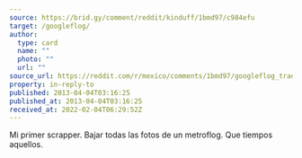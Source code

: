 ```yaml
---
source: https://brid.gy/comment/reddit/kinduff/1bmd97/c984efu
target: /googleflog/
author:
  type: card
  name: ""
  photo: ""
  url: ""
source_url: https://reddit.com/r/mexico/comments/1bmd97/googleflog_traductor_de_español_a_idioma_metroflog/c984efu/
property: in-reply-to
published: 2013-04-04T03:16:25
published_at: 2013-04-04T03:16:25
received_at: 2022-02-04T06:29:52Z
---
```


Mi primer scrapper. Bajar todas las fotos de un metroflog. Que tiempos aquellos.